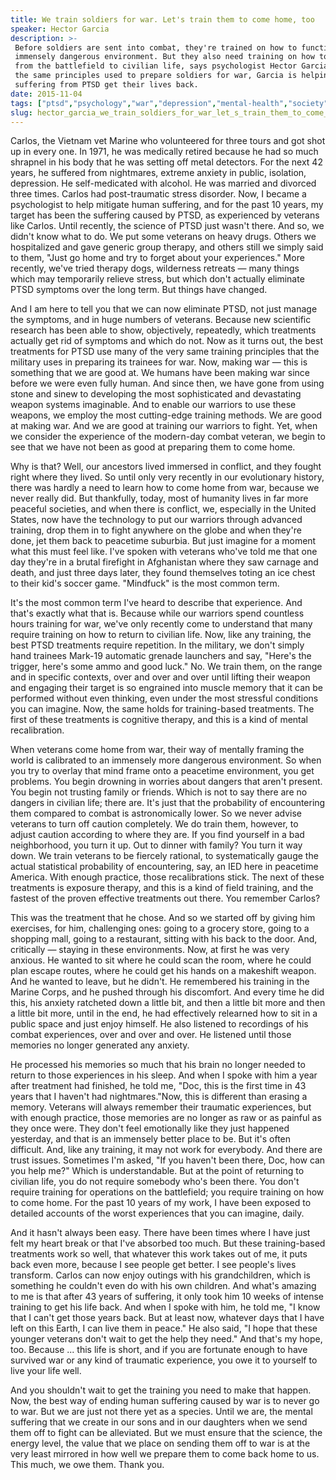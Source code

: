 ```yaml
---
title: We train soldiers for war. Let's train them to come home, too
speaker: Hector Garcia
description: >-
 Before soldiers are sent into combat, they're trained on how to function in an
 immensely dangerous environment. But they also need training on how to return
 from the battlefield to civilian life, says psychologist Hector Garcia. Applying
 the same principles used to prepare soldiers for war, Garcia is helping veterans
 suffering from PTSD get their lives back.
date: 2015-11-04
tags: ["ptsd","psychology","war","depression","mental-health","society","military"]
slug: hector_garcia_we_train_soldiers_for_war_let_s_train_them_to_come_home_too
---
```


Carlos, the Vietnam vet Marine who volunteered for three tours and got shot up in every
one. In 1971, he was medically retired because he had so much shrapnel in his body that he
was setting off metal detectors. For the next 42 years, he suffered from nightmares,
extreme anxiety in public, isolation, depression. He self-medicated with alcohol. He was
married and divorced three times. Carlos had post-traumatic stress disorder. Now, I became
a psychologist to help mitigate human suffering, and for the past 10 years, my target has
been the suffering caused by PTSD, as experienced by veterans like Carlos. Until recently,
the science of PTSD just wasn't there. And so, we didn't know what to do. We put some
veterans on heavy drugs. Others we hospitalized and gave generic group therapy, and others
still we simply said to them, "Just go home and try to forget about your experiences."
More recently, we've tried therapy dogs, wilderness retreats — many things which may
temporarily relieve stress, but which don't actually eliminate PTSD symptoms over the long
term. But things have changed.

And I am here to tell you that we can now eliminate PTSD, not just manage the symptoms,
and in huge numbers of veterans. Because new scientific research has been able to show,
objectively, repeatedly, which treatments actually get rid of symptoms and which do
not. Now as it turns out, the best treatments for PTSD use many of the very same training
principles that the military uses in preparing its trainees for war. Now, making war — this
is something that we are good at. We humans have been making war since before we were even
fully human. And since then, we have gone from using stone and sinew to developing the
most sophisticated and devastating weapon systems imaginable. And to enable our warriors
to use these weapons, we employ the most cutting-edge training methods. We are good at
making war. And we are good at training our warriors to fight. Yet, when we consider the
experience of the modern-day combat veteran, we begin to see that we have not been as good
at preparing them to come home.

Why is that? Well, our ancestors lived immersed in conflict, and they fought right where
they lived. So until only very recently in our evolutionary history, there was hardly a
need to learn how to come home from war, because we never really did. But thankfully,
today, most of humanity lives in far more peaceful societies, and when there is conflict,
we, especially in the United States, now have the technology to put our warriors through
advanced training, drop them in to fight anywhere on the globe and when they're done, jet
them back to peacetime suburbia. But just imagine for a moment what this must feel like.
I've spoken with veterans who've told me that one day they're in a brutal firefight in
Afghanistan where they saw carnage and death, and just three days later, they found
themselves toting an ice chest to their kid's soccer game. "Mindfuck" is the most common
term.

It's the most common term I've heard to describe that experience. And that's exactly what
that is. Because while our warriors spend countless hours training for war, we've only
recently come to understand that many require training on how to return to civilian
life. Now, like any training, the best PTSD treatments require repetition. In the military,
we don't simply hand trainees Mark-19 automatic grenade launchers and say, "Here's the
trigger, here's some ammo and good luck." No. We train them, on the range and in specific
contexts, over and over and over until lifting their weapon and engaging their target is
so engrained into muscle memory that it can be performed without even thinking, even under
the most stressful conditions you can imagine. Now, the same holds for training-based
treatments. The first of these treatments is cognitive therapy, and this is a kind of
mental recalibration.

When veterans come home from war, their way of mentally framing the world is calibrated to
an immensely more dangerous environment. So when you try to overlay that mind frame onto a
peacetime environment, you get problems. You begin drowning in worries about dangers that
aren't present. You begin not trusting family or friends. Which is not to say there are no
dangers in civilian life; there are. It's just that the probability of encountering them
compared to combat is astronomically lower. So we never advise veterans to turn off caution
completely. We do train them, however, to adjust caution according to where they are. If
you find yourself in a bad neighborhood, you turn it up. Out to dinner with family? You
turn it way down. We train veterans to be fiercely rational, to systematically gauge the
actual statistical probability of encountering, say, an IED here in peacetime America.
With enough practice, those recalibrations stick. The next of these treatments is exposure
therapy, and this is a kind of field training, and the fastest of the proven effective
treatments out there. You remember Carlos?

This was the treatment that he chose. And so we started off by giving him exercises, for
him, challenging ones: going to a grocery store, going to a shopping mall, going to a
restaurant, sitting with his back to the door. And, critically — staying in these
environments. Now, at first he was very anxious. He wanted to sit where he could scan the
room, where he could plan escape routes, where he could get his hands on a makeshift
weapon. And he wanted to leave, but he didn't. He remembered his training in the Marine
Corps, and he pushed through his discomfort. And every time he did this, his anxiety
ratcheted down a little bit, and then a little bit more and then a little bit more, until
in the end, he had effectively relearned how to sit in a public space and just enjoy
himself. He also listened to recordings of his combat experiences, over and over and over.
He listened until those memories no longer generated any anxiety.

He processed his memories so much that his brain no longer needed to return to those
experiences in his sleep. And when I spoke with him a year after treatment had finished,
he told me, "Doc, this is the first time in 43 years that I haven't had nightmares."Now,
this is different than erasing a memory. Veterans will always remember their traumatic
experiences, but with enough practice, those memories are no longer as raw or as painful
as they once were. They don't feel emotionally like they just happened yesterday, and that
is an immensely better place to be. But it's often difficult. And, like any training, it
may not work for everybody. And there are trust issues. Sometimes I'm asked, "If you
haven't been there, Doc, how can you help me?" Which is understandable. But at the point
of returning to civilian life, you do not require somebody who's been there. You don't
require training for operations on the battlefield; you require training on how to come
home. For the past 10 years of my work, I have been exposed to detailed accounts of the
worst experiences that you can imagine, daily.

And it hasn't always been easy. There have been times where I have just felt my heart
break or that I've absorbed too much. But these training-based treatments work so well,
that whatever this work takes out of me, it puts back even more, because I see people get
better. I see people's lives transform. Carlos can now enjoy outings with his
grandchildren, which is something he couldn't even do with his own children. And what's
amazing to me is that after 43 years of suffering, it only took him 10 weeks of intense
training to get his life back. And when I spoke with him, he told me, "I know that I can't
get those years back. But at least now, whatever days that I have left on this Earth, I
can live them in peace." He also said, "I hope that these younger veterans don't wait to
get the help they need." And that's my hope, too. Because ... this life is short, and if
you are fortunate enough to have survived war or any kind of traumatic experience, you owe
it to yourself to live your life well.

And you shouldn't wait to get the training you need to make that happen. Now, the best way
of ending human suffering caused by war is to never go to war. But we are just not there
yet as a species. Until we are, the mental suffering that we create in our sons and in our
daughters when we send them off to fight can be alleviated. But we must ensure that the
science, the energy level, the value that we place on sending them off to war is at the
very least mirrored in how well we prepare them to come back home to us. This much, we owe
them. Thank you.

<!--
ad_duration=3.33
comment_count=61
event="TED Talks Live"
external_start_time=0
has_talk_citation=0
intro_duration=11.82
is_subtitle_required="False"
is_talk_featured="True"
language="en"
language_swap="False"
native_language="en"
number_of_related_talks=6
number_of_speakers=1
number_of_subtitled_videos=25
number_of_tags=7
number_of_talk_download_languages=25
number_of_talk_more_resources=4
number_of_talk_recommendations=1
number_of_talks_take_actions=0
post_ad_duration=0.83
published_timestamp="2016-11-11 15:54:03"
recording_date="2015-11-04"
speaker_description="Psychologist"
speaker_is_published=1
speaker_name="Hector Garcia"
talk_name="We train soldiers for war. Let's train them to come home, too"
talk_recommendations_blurb="Check out these resources on PTSD research and treatment, curated by Hector Garcia"
talks_tags=["ptsd","psychology","war","depression","mental-health","society","military"]
talks_take_action=[]
url_audio="https://download.ted.com/talks/HectorGarcia_2015P.mp3?apikey=acme-roadrunner"
url_photo_speaker="https://pe.tedcdn.com/images/ted/71275edcc116018377283a37c405c173e21b443e_254x191.jpg"
url_photo_talk="https://s3.amazonaws.com/talkstar-photos/uploads/4d51184c-fd74-4106-8904-9951b41d0d26/HectorGarcia_2015P-embed.jpg"
url_webpage="https://www.ted.com/talks/hector_garcia_we_train_soldiers_for_war_let_s_train_them_to_come_home_too"
video_type_name="TED Stage Talk"
-->